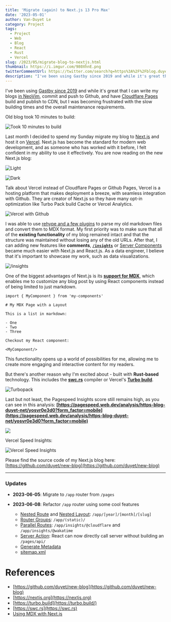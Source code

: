 ```yaml
---
title: 'Migrate (again) to Next.js 13 Pro Max'
date: '2023-05-01'
author: Van-Duyet Le
category: Project
tags:
  - Project
  - Web
  - Blog
  - React
  - Rust
  - Vercel
slug: /2023/05/migrate-blog-to-nextjs.html
thumbnail: https://i.imgur.com/980XhnE.png
twitterCommentUrl: https://twitter.com/search?q=https%3A%2F%2Fblog.duyet.net%2F2023%2F05%2Fmigrate-blog-to-nextjs.html
description: "I've been using Gastby since 2019 and while it's great that I can write my blogs in NeoVim, commit and push to Github, and have Cloudflare Pages build and publish to CDN, but I was becoming frustrated with the slow building times and the overall maintenance requirements."
---
```


I've been using [Gastby since 2019](/2019/08/migrate-blogger-to-gatsby) and while it's great that I can write my blogs [in NeoVim](/2021/06/neovim.html), commit and push to Github, and have [Cloudflare Pages](/2021/05/migrate-to-cloudflare-pages.html) build and publish to CDN, but I was becoming frustrated with the slow building times and the overall maintenance requirements.

Old blog took 10 minutes to build:

![Took 10 minutes to build](/media/2023/05/migrate-blog-to-nextjs/migrate-blog-to-nextjs-cloudflare.png)

Last month I decided to spend my Sunday migrate my blog to [Next.js](https://nextjs.org) and host it on [Vercel](https://vercel.com).
Next.js has become the standard for modern web development, and as someone who has worked with it before, I felt confident in my ability to use it effectively. You are now reading on the new Next.js blog:

![Light](/media/2023/05/migrate-blog-to-nextjs/new-blog-light.png)

![Dark](/media/2023/05/migrate-blog-to-nextjs/new-blog-dark.png)

Talk about Vercel instead of Cloudflare Pages or Github Pages,
Vercel is a hosting platform that makes deployment a breeze, with seamless integration with Github.
They are creator of Next.js so they have many opt-in optimization like Turbo Pack build Cache or Vercel Analytics.

![Vercel with Github](/media/2023/05/migrate-blog-to-nextjs/migrate-blog-to-nextjs.png)

I was able to use [rehype and a few plugins](https://github.com/duyet/new-blog/blob/master/lib/markdownToHtml.ts) to parse my old markdown files and convert them to MDX format. My first priority was to make sure that all of the **existing functionality** of my blog remained intact and that the structure was maintained without losing any of the old URLs. After that, I can adding new features like **comments**, **[`/insights`](https://blog.duyet.net/insights)** or [Server Components](https://nextjs.org/docs/getting-started/react-essentials#server-components) became much easier with Next.js and React.js. As a data engineer, I believe that it's important to showcase my work, such as data visualizations.

![/insights](/media/2023/05/migrate-blog-to-nextjs/insights.png)

One of the biggest advantages of Next.js is its **[support for MDX](https://nextjs.org/docs/advanced-features/using-mdx)**, which enables me to customize any blog post by using React components instead of being limited to just markdown.

```tsx
import { MyComponent } from 'my-components'

# My MDX Page with a Layout

This is a list in markdown:

- One
- Two
- Three

Checkout my React component:

<MyComponent/>
```

This functionality opens up a world of possibilities for me, allowing me to create more engaging and interactive content for my readers.

But there's another reason why I'm excited about - built with **Rust-based** technology. This includes the [**swc.rs**](https://swc.rs/) compiler or Vercel's **[Turbo build](https://turbo.build/)**.

![Turbopack](/media/2023/05/migrate-blog-to-nextjs/migrate-blog-to-nextjs-1.png)

Last but not least, the Pagespeed Insights score still remains high, as you can see in this analysis: **[https://pagespeed.web.dev/analysis/https-blog-duyet-net/yosvr0e3d0?form_factor=mobile](https://pagespeed.web.dev/analysis/https-blog-duyet-net/yosvr0e3d0?form_factor=mobile)**

![](/media/2023/05/migrate-blog-to-nextjs/migrate-blog-to-nextjs-2.png)

Vercel Speed Insights:

![Vercel Speed Insights](/media/2023/05/migrate-blog-to-nextjs/migrate-blog-to-nextjs-3.png)

Please find the source code of my Next.js blog here: [https://github.com/duyet/new-blog](https://github.com/duyet/new-blog)

---

### Updates

- **2023-06-05**: Migrate to `/app` router from `/pages`
- **2023-06-08**: Refactor `/app` router using some cool features

  - [Nested Route](https://nextjs.org/docs/app/building-your-application/routing/defining-routes) and [Nested Layout](https://nextjs.org/docs/app/building-your-application/routing/pages-and-layouts#nesting-layouts): `/app/[year]/[month]/[slug]`
  - [Router Groups](https://nextjs.org/docs/app/building-your-application/routing/route-groups): `/app/(static)/`
  - [Parallel Routes](https://nextjs.org/docs/app/building-your-application/routing/parallel-routes): `/app/insights/@cloudflare` and `/app/insights/@wakatime`
  - [Server Action](https://nextjs.org/docs/app/building-your-application/data-fetching/server-actions): React can now directly call server without building an `/pages/api/`
  - [Generate Metadata](https://nextjs.org/docs/app/building-your-application/optimizing/metadata)
  - [sitemap.xml](https://nextjs.org/docs/app/api-reference/file-conventions/metadata/sitemap)

# References

- [https://github.com/duyet/new-blog](https://github.com/duyet/new-blog)
- [https://nextjs.org](https://nextjs.org)
- [https://turbo.build](https://turbo.build/)
- [https://swc.rs](https://swc.rs)
- [Using MDX with Next.js](https://nextjs.org/docs/advanced-features/using-mdx)
